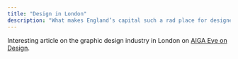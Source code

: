 ```yaml
---
title: "Design in London"
description: "What makes England’s capital such a rad place for designers to live and work?"
---
```


Interesting article on the graphic design industry in London on
[AIGA Eye on Design](https://eyeondesign.aiga.org/city-guides/london/why-london/).
